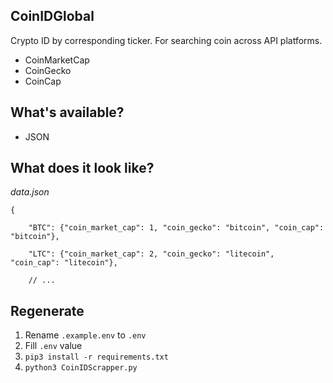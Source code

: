 
## CoinIDGlobal

Crypto ID by corresponding ticker. For searching coin across API platforms.

- CoinMarketCap
- CoinGecko
- CoinCap

## What's available?

- JSON

## What does it look like?

*data.json*

```
{
    
    "BTC": {"coin_market_cap": 1, "coin_gecko": "bitcoin", "coin_cap": "bitcoin"}, 
    
    "LTC": {"coin_market_cap": 2, "coin_gecko": "litecoin", "coin_cap": "litecoin"},
    
    // ...
```

## Regenerate

1. Rename `.example.env` to `.env`
2. Fill `.env` value
3. `pip3 install -r requirements.txt`
4. `python3 CoinIDScrapper.py`